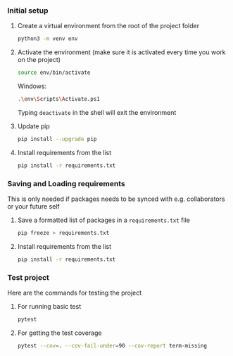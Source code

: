 ### Initial setup

1. Create a virtual environment from the root of the project folder

    ```sh
    python3 -m venv env
    ```

2. Activate the environment (make sure it is activated every time you work on the project)

    ```sh
    source env/bin/activate
    ```

    Windows:

    ```sh
    .\env\Scripts\Activate.ps1
    ```

    Typing `deactivate` in the shell will exit the environment

3. Update pip

    ```sh
    pip install --upgrade pip
    ```

1. Install requirements from the list

    ```sh
    pip install -r requirements.txt
    ```

### Saving and Loading requirements

This is only needed if packages needs to be synced with e.g. collaborators or your future self

1. Save a formatted list of packages in a `requirements.txt` file

    ```sh
    pip freeze > requirements.txt
    ```

1. Install requirements from the list

    ```sh
    pip install -r requirements.txt
    ```

### Test project

Here are the commands for testing the project

1. For running basic test
    ```sh
    pytest
    ```
1. For getting the test coverage
    ```sh
    pytest --cov=. --cov-fail-under=90 --cov-report term-missing
    ```



